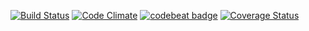 [![Build Status](https://travis-ci.org/tenshiAMD/school_app.svg?branch=master)](https://travis-ci.org/tenshiAMD/school_app)
[![Code Climate](https://codeclimate.com/github/tenshiAMD/sample/badges/gpa.svg)](https://codeclimate.com/github/tenshiAMD/sample)
[![codebeat badge](https://codebeat.co/badges/5ffc74a1-7a86-411a-b0b3-32ef05f81027)](https://codebeat.co/projects/github-com-tenshiamd-sample)
[![Coverage Status](https://coveralls.io/repos/github/tenshiAMD/sample/badge.svg?branch=master)](https://coveralls.io/github/tenshiAMD/sample?branch=master)
